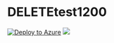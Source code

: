 # DELETEtest1200 
[![Deploy to Azure](http://azuredeploy.net/deploybutton.png)](https://azuredeploy.net/)
	<a href="https://azuredeploy.net/" target="_blank">
    	<img src="http://azuredeploy.net/deploybutton.png"/>